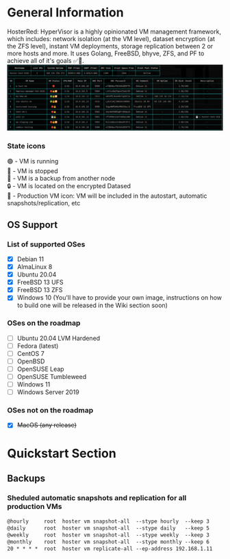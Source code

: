 # General Information
HosterRed: HyperVisor is a highly opinionated VM management framework, which includes: network isolation (at the VM level), dataset encryption (at the ZFS level), instant VM deployments, storage replication between 2 or more hosts and more. It uses Golang, FreeBSD, bhyve, ZFS, and PF to achieve all of it's goals ✅🚀.
![HosterRed Screenshot](https://github.com/yaroslav-gwit/HosterRed-HyperVisor/blob/main/screenshots/hoster-red-golang.png)

### State icons
🟢 - VM is running
<br>🔴 - VM is stopped
<br>💾 - VM is a backup from another node
<br>🔒 - VM is located on the encrypted Datased
<br>🔁 - Production VM icon: VM will be included in the autostart, automatic snapshots/replication, etc

## OS Support
### List of supported OSes
- [x] Debian 11
- [x] AlmaLinux 8
- [x] Ubuntu 20.04
- [x] FreeBSD 13 UFS
- [x] FreeBSD 13 ZFS
- [x] Windows 10 (You'll have to provide your own image, instructions on how to build one will be released in the Wiki section soon)

### OSes on the roadmap
- [ ] Ubuntu 20.04 LVM Hardened
- [ ] Fedora (latest)
- [ ] CentOS 7
- [ ] OpenBSD
- [ ] OpenSUSE Leap
- [ ] OpenSUSE Tumbleweed
- [ ] Windows 11
- [ ] Windows Server 2019

### OSes not on the roadmap
- [x] ~~MacOS (any release)~~

# Quickstart Section
## Backups
### Sheduled automatic snapshots and replication for all production VMs
```
@hourly     root  hoster vm snapshot-all  --stype hourly  --keep 3
@daily      root  hoster vm snapshot-all  --stype daily   --keep 5
@weekly     root  hoster vm snapshot-all  --stype weekly  --keep 3
@monthly    root  hoster vm snapshot-all  --stype monthly --keep 6
20 * * * *  root  hoster vm replicate-all --ep-address 192.168.1.11
```
